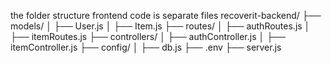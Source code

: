 the folder structure
frontend code is separate files
recoverit-backend/
├── models/
│   ├── User.js
│   ├── Item.js
├── routes/
│   ├── authRoutes.js
│   ├── itemRoutes.js
├── controllers/
│   ├── authController.js
│   ├── itemController.js
├── config/
│   ├── db.js
├── .env
├── server.js

